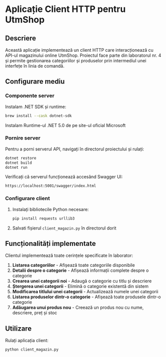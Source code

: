 # Aplicație Client HTTP pentru UtmShop

## Descriere
Această aplicație implementează un client HTTP care interacționează cu API-ul magazinului online UtmShop. Proiectul face parte din laboratorul nr. 4 și permite gestionarea categoriilor și produselor prin intermediul unei interfețe în linia de comandă.

## Configurare mediu

### Componente server
Instalam .NET SDK și runtime:
   ```bash
   brew install --cask dotnet-sdk
   ```
 Instalam Runtime-ul .NET 5.0 de pe site-ul oficial Microsoft

### Pornire server
Pentru a porni serverul API, navigați în directorul proiectului și rulați:
```bash
dotnet restore
dotnet build
dotnet run
```

Verificați că serverul funcționează accesând Swagger UI:
```
https://localhost:5001/swagger/index.html
```

### Configurare client
1. Instalați bibliotecile Python necesare:
   ```bash
   pip install requests urllib3
   ```
2. Salvati fișierul `client_magazin.py` în directorul dorit

## Funcționalități implementate

Clientul implementează toate cerințele specificate în laborator:

1. **Listarea categoriilor** - Afișează toate categoriile disponibile
2. **Detalii despre o categorie** - Afișează informații complete despre o categorie
3. **Crearea unei categorii noi** - Adaugă o categorie cu titlu și descriere
4. **Ștergerea unei categorii** - Elimină o categorie existentă din sistem
5. **Modificarea titlului unei categorii** - Actualizează numele unei categorii
6. **Listarea produselor dintr-o categorie** - Afișează toate produsele dintr-o categorie
7. **Adăugarea unui produs nou** - Creează un produs nou cu nume, descriere, preț și stoc

## Utilizare

Rulați aplicația client:
```bash
python client_magazin.py
```
